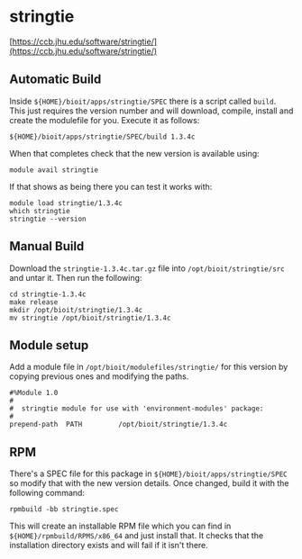 # stringtie

[https://ccb.jhu.edu/software/stringtie/](https://ccb.jhu.edu/software/stringtie/)

## Automatic Build

Inside `${HOME}/bioit/apps/stringtie/SPEC` there is a script called `build`. This just requires the version number and will download, compile, install and create the modulefile for you. Execute it as follows:

    ${HOME}/bioit/apps/stringtie/SPEC/build 1.3.4c

When that completes check that the new version is available using:

    module avail stringtie

If that shows as being there you can test it works with:

    module load stringtie/1.3.4c
    which stringtie
    stringtie --version

## Manual Build

Download the `stringtie-1.3.4c.tar.gz` file into `/opt/bioit/stringtie/src` and untar it. Then run the following:

    cd stringtie-1.3.4c
    make release
    mkdir /opt/bioit/stringtie/1.3.4c
    mv stringtie /opt/bioit/stringtie/1.3.4c

## Module setup

Add a module file in `/opt/bioit/modulefiles/stringtie/` for this version by copying previous ones and modifying the paths.

    #%Module 1.0
    #
    #  stringtie module for use with 'environment-modules' package:
    #
    prepend-path  PATH         /opt/bioit/stringtie/1.3.4c

## RPM

There's a SPEC file for this package in `${HOME}/bioit/apps/stringtie/SPEC` so modify that with the new version details. Once changed, build it with the following command:

    rpmbuild -bb stringtie.spec

This will create an installable RPM file which you can find in `${HOME}/rpmbuild/RPMS/x86_64` and just install that. It checks that the installation directory exists and will fail if it isn't there.
